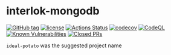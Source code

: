 # interlok-mongodb

[![GitHub tag](https://img.shields.io/github/tag/adaptris/interlok-mongodb.svg)](https://github.com/adaptris/interlok-mongodb/tags)
[![license](https://img.shields.io/github/license/adaptris/interlok-mongodb.svg)](https://github.com/adaptris/interlok-mongodb/blob/develop/LICENSE)
[![Actions Status](https://github.com/adaptris/interlok-mongodb/actions/workflows/gradle-publish.yml/badge.svg)](https://github.com/adaptris/interlok-mongodb/actions)
[![codecov](https://codecov.io/gh/adaptris/interlok-mongodb/branch/develop/graph/badge.svg)](https://codecov.io/gh/adaptris/interlok-mongodb)
[![CodeQL](https://github.com/adaptris/interlok-mongodb/workflows/CodeQL/badge.svg)](https://github.com/adaptris/interlok-mongodb/security/code-scanning)
[![Known Vulnerabilities](https://snyk.io/test/github/adaptris/interlok-mongodb/badge.svg?targetFile=build.gradle)](https://snyk.io/test/github/adaptris/interlok-mongodb?targetFile=build.gradle)
[![Closed PRs](https://img.shields.io/github/issues-pr-closed/adaptris/interlok-mongodb)](https://github.com/adaptris/interlok-mongodb/pulls?q=is%3Apr+is%3Aclosed)

`ideal-potato` was the suggested project name

